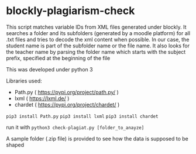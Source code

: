 # blockly-plagiarism-check
This script matches variable IDs from XML files generated under blockly. It searches a folder and its subfolders (generated by a moodle platform) for all .txt files and tries to decode the xml content when possible. In our case, the student name is part of the subfolder name or the file name.
It also looks for the teacher name by parsing the folder name which starts with the subject prefix, specified at the beginning of the file

This was developed under python 3

Libraries used:
- Path.py ( https://pypi.org/project/path.py/ )
- lxml ( https://lxml.de/ ) 
- chardet ( https://pypi.org/project/chardet/ )

`pip3 install Path.py`
`pip3 install lxml`
`pip3 install chardet`

run it with
`python3 check-plagiat.py [folder_to_anayze]`

A sample folder (.zip file) is provided to see how the data is supposed to be shaped
